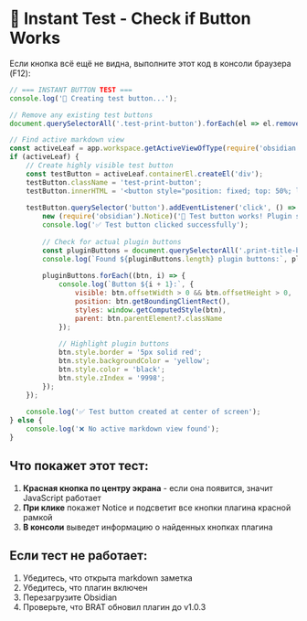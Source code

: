 # 🚀 Instant Test - Check if Button Works

Если кнопка всё ещё не видна, выполните этот код в консоли браузера (F12):

```javascript
// === INSTANT BUTTON TEST ===
console.log('🚀 Creating test button...');

// Remove any existing test buttons
document.querySelectorAll('.test-print-button').forEach(el => el.remove());

// Find active markdown view
const activeLeaf = app.workspace.getActiveViewOfType(require('obsidian').MarkdownView);
if (activeLeaf) {
    // Create highly visible test button
    const testButton = activeLeaf.containerEl.createEl('div');
    testButton.className = 'test-print-button';
    testButton.innerHTML = '<button style="position: fixed; top: 50%; left: 50%; transform: translate(-50%, -50%); z-index: 9999; background: red; color: white; padding: 20px; font-size: 20px; border: none; border-radius: 10px; cursor: pointer; box-shadow: 0 0 20px rgba(255,0,0,0.5);">🎯 TEST BUTTON - CLICK ME!</button>';
    
    testButton.querySelector('button').addEventListener('click', () => {
        new (require('obsidian').Notice)('🎉 Test button works! Plugin should work too.', 5000);
        console.log('✅ Test button clicked successfully');
        
        // Check for actual plugin buttons
        const pluginButtons = document.querySelectorAll('.print-title-button');
        console.log(`Found ${pluginButtons.length} plugin buttons:`, pluginButtons);
        
        pluginButtons.forEach((btn, i) => {
            console.log(`Button ${i + 1}:`, {
                visible: btn.offsetWidth > 0 && btn.offsetHeight > 0,
                position: btn.getBoundingClientRect(),
                styles: window.getComputedStyle(btn),
                parent: btn.parentElement?.className
            });
            
            // Highlight plugin buttons
            btn.style.border = '5px solid red';
            btn.style.backgroundColor = 'yellow';
            btn.style.color = 'black';
            btn.style.zIndex = '9998';
        });
    });
    
    console.log('✅ Test button created at center of screen');
} else {
    console.log('❌ No active markdown view found');
}
```

## Что покажет этот тест:

1. **Красная кнопка по центру экрана** - если она появится, значит JavaScript работает
2. **При клике** покажет Notice и подсветит все кнопки плагина красной рамкой
3. **В консоли** выведет информацию о найденных кнопках плагина

## Если тест не работает:

1. Убедитесь, что открыта markdown заметка
2. Убедитесь, что плагин включен
3. Перезагрузите Obsidian
4. Проверьте, что BRAT обновил плагин до v1.0.3